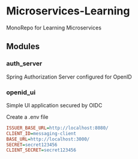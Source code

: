 # Microservices-Learning
MonoRepo for Learning Microservices

## Modules
### auth_server
Spring Authorization Server configured for OpenID

### openid_ui
Simple UI application secured by OIDC

Create a .env file
``` ini
ISSUER_BASE_URL=http://localhost:8080/
CLIENT_ID=messaging-client
BASE_URL=http://localhost:3000/
SECRET=secret123456
CLIENT_SECRET=secret123456
```